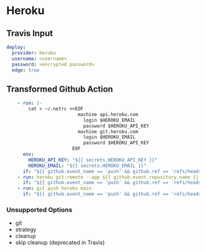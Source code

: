# Heroku

## Travis Input

```yaml
deploy:
  provider: heroku
  username: <username>
  password: <encrypted password>
  edge: true
```

## Transformed Github Action

```yaml
    - run: |-
        cat > ~/.netrc <<EOF
                          machine api.heroku.com
                            login $HEROKU_EMAIL
                            password $HEROKU_API_KEY
                          machine git.heroku.com
                            login $HEROKU_EMAIL
                            password $HEROKU_API_KEY
                        EOF
      env:
        HEROKU_API_KEY: "${{ secrets.HEROKU_API_KEY }}"
        HEROKU_EMAIL: "${{ secrets.HEROKU_EMAIL }}"
      if: "${{ github.event_name == 'push' && github.ref == 'refs/heads/main' }}"
    - run: heroku git:remote --app ${{ github.event.repository.name }}
      if: "${{ github.event_name == 'push' && github.ref == 'refs/heads/main' }}"
    - run: git push heroku main
      if: "${{ github.event_name == 'push' && github.ref == 'refs/heads/main' }}"
```

### Unsupported Options

- git
- strategy
- cleanup
- skip cleanup (deprecated in Travis)
